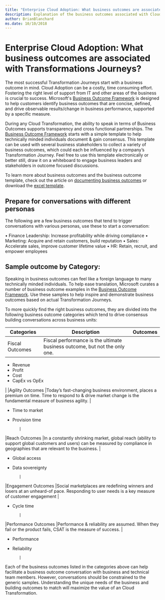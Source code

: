 ```yaml
---
title: "Enterprise Cloud Adoption: What business outcomes are associated with Cloud Transformations?"
description: Explanation of the business outcomes associated with Cloud Transformations
author: BrianBlanchard
ms.date: 10/10/2018
---
```


# Enterprise Cloud Adoption: What business outcomes are associated with Transformations Journeys?

The most successful Transformation Journeys start with a business outcome in mind. Cloud Adoption can be a costly, time consuming effort. Fostering the right level of support from IT and other areas of the business is crucial to success. Microsoft's [Business Outcome Framework](../overview.md) is designed to help customers identify business outcomes that are concise, defined, and drive observable results/change in business performance, supported by a specific measure.

During any Cloud Transformation, the ability to speak in terms of Business Outcomes supports transparency and cross functional partnerships. The [Business Outcome Framework](../overview.md) starts with a simple template to help technically minded individuals document & gain consensus. This template can be used with several business stakeholders to collect a variety of business outcomes, which could each be influenced by a company’s Transformation Journey. Feel free to use this template electronically or better still, draw it on a whiteboard to engage business leaders and stakeholders in outcome focused discussions. 

To learn more about business outcomes and the business outcome template, check out the article on [documenting business outcomes](how-to-use-the-business-outcome-template.md) or download the [excel template](BusinessOutcomeTemplate.xlsx).

## Prepare for conversations with different personas

The following are a few business outcomes that tend to trigger conversations with various personas, use these to start a conversation:

• Finance Leadership: Increase profitability while driving compliance
• Marketing: Acquire and retain customers, build reputation
• Sales: Accelerate sales, improve customer lifetime value
• HR: Retain, recruit, and empower employees

## Sample outcome by Category:
Speaking in business outcomes can feel like a foreign language to many technically minded individuals. To help ease translation, Microsoft curates a number of business outcome examples in the [Business Outcome Framework](../overview.md). Use these samples  to help inspire and demonstrate business outcomes based on actual Transformation Journeys.

To more quickly find the right business outcomes, they are divided into the following business outcome categories which tend to drive consensus building conversations across business units:


|Categories  |Description  |Outcomes  |
|---------|---------|---------|
|Fiscal Outcomes     | Fiscal performance is the ultimate business outcome, but not the only one.        | 

* Revenue
* Profit
* Cost
* CapEx vs OpEx

|
|Agility Outcomes     |Today’s fast-changing business environment, places a premium on time. Time to respond to & drive market change is the fundamental measure of business agility.         |

* Time to market
* Provision time

         |
|Reach Outcomes     |In a constantly shrinking market, global reach (ability to support global customers and users) can be measured by compliance in geographies that are relevant to the business.         |

* Global access
* Data sovereignty

         |
|Engagement Outcomes     |Social marketplaces are redefining winners and losers at an unheard-of pace. Responding to user needs is a key measure of customer engagement        |

* Cycle time

         |
|Performance Outcomes     |Performance & reliability are assumed. When they fail or the product fails, CSAT is the measure of success.         |

* Performance
* Reliability

         |

Each of the business outcomes listed in the categories above can help facilitate a business outcome conversation with business and technical team members. However, conversations should be constrained to the generic samples. Understanding the unique needs of the business and building outcomes to match will maximize the value of an Cloud Transformation.